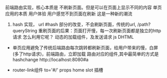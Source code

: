 前端路由实现，核心本质是 不刷新页面。但是可以在页面上显示不同的内容 单页应用的本质 用户体验 用户感觉不到页面在刷新 这是一种新的潮流
1. hash 实现，
url #hash 部分的改变，不会刷新页面，传统的url, /path?queryString 
重刷页面的后果：页面打开慢，每一次刷新页面都是独立的http请求
怎么利用它呢？ 动态的加载组件，及发送请求 
js DHTML

- 单页应用避免了传统后端路由每次跳转都刷新页面，给用户带来的慢，白屏(多了http请求)，前端路由，立即加载 路由对应的组件,其中最简单的方式是hashchange 
http://localhost:8080#a

- router-link组件
to='#/'  props
home  slot 插槽
 